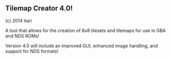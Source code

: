 Tilemap Creator 4.0!
--------------------
(c) 2014 itari

A tool that allows for the creation of 8x8 tilesets and tilemaps for use in GBA and NDS ROMs!

Version 4.0 will include an improved GUI, enhanced image handling, and support for NDS formats!
